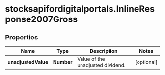 # stocksapifordigitalportals.InlineResponse2007Gross

## Properties

Name | Type | Description | Notes
------------ | ------------- | ------------- | -------------
**unadjustedValue** | **Number** | Value of the unadjusted dividend. | [optional] 


